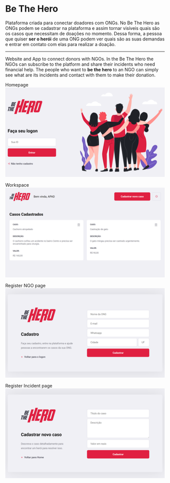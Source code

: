 # Be The Hero

Plataforma criada para conectar doadores com ONGs. No Be The Hero as ONGs podem se cadastrar na plataforma e assim tornar visíveis quais são 
os casos que necessitam de doações no momento. Dessa forma, a pessoa que quiser __ser o herói__ de uma ONG podem ver quais são as suas demandas e 
entrar em contato com elas para realizar a doação.

-------------------------------------------

Website and App to connect donors with NGOs. In the Be The Hero the NGOs can subscribe to the platform and share their incidents who need 
financial help. The people who want to __be the hero__ to an NGO can simply see what are its incidents and contact with them to make their
donation.


Homepage
<img src="/prints/homepage.png">

Workspace
<img src="/prints/workspace.png">

Register NGO page
<img src="/prints/createNGO.png">


Register Incident page
<img src="/prints/createIncident.png">



